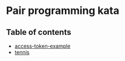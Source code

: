 # Pair programming kata

## Table of contents
- [access-token-example](./access-token-example/main.py)
- [tennis](./tennis/main.py)



